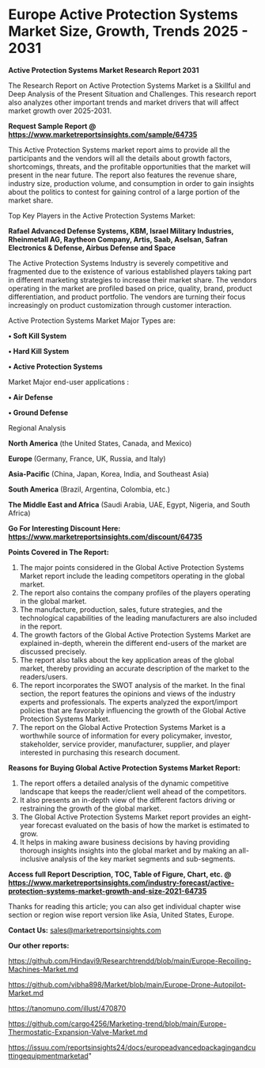 # Europe Active Protection Systems Market Size, Growth, Trends 2025 - 2031

<strong>Active Protection Systems Market Research Report 2031</strong>

The Research Report on Active Protection Systems Market is a Skillful and Deep Analysis of the Present Situation and Challenges. This research report also analyzes other important trends and market drivers that will affect market growth over 2025-2031.

<strong>Request Sample Report @ <a href=https://www.marketreportsinsights.com/sample/64735>https://www.marketreportsinsights.com/sample/64735</a></strong>

This Active Protection Systems market report aims to provide all the participants and the vendors will all the details about growth factors, shortcomings, threats, and the profitable opportunities that the market will present in the near future. The report also features the revenue share, industry size, production volume, and consumption in order to gain insights about the politics to contest for gaining control of a large portion of the market share.

Top Key Players in the Active Protection Systems Market:

<strong>Rafael Advanced Defense Systems, KBM, Israel Military Industries, Rheinmetall AG, Raytheon Company, Artis, Saab, Aselsan, Safran Electronics & Defense, Airbus Defense and Space</strong>

The Active Protection Systems Industry is severely competitive and fragmented due to the existence of various established players taking part in different marketing strategies to increase their market share. The vendors operating in the market are profiled based on price, quality, brand, product differentiation, and product portfolio. The vendors are turning their focus increasingly on product customization through customer interaction.

Active Protection Systems Market Major Types are:

<strong>• Soft Kill System

• Hard Kill System

• Active Protection Systems</strong>

Market Major end-user applications :

<strong>• Air Defense

• Ground Defense</strong>

Regional Analysis

</u><strong><b>North America</b></strong> (the United States, Canada, and Mexico)

<strong><b>Europe </b></strong>(Germany, France, UK, Russia, and Italy)

<strong><b>Asia-Pacific</b></strong> (China, Japan, Korea, India, and Southeast Asia)

<strong><b>South America</b></strong> (Brazil, Argentina, Colombia, etc.)

<strong><b>The Middle East and Africa</b></strong> (Saudi Arabia, UAE, Egypt, Nigeria, and South Africa)

<strong>Go For Interesting Discount Here: <a href=https://www.marketreportsinsights.com/discount/64735>https://www.marketreportsinsights.com/discount/64735</a></strong>

<strong>Points Covered in The Report:</strong>
<ol>
  <li>The major points considered in the Global Active Protection Systems Market report include the leading competitors operating in the global market.</li>
  <li>The report also contains the company profiles of the players operating in the global market.</li>
  <li>The manufacture, production, sales, future strategies, and the technological capabilities of the leading manufacturers are also included in the report.</li>
  <li>The growth factors of the Global Active Protection Systems Market are explained in-depth, wherein the different end-users of the market are discussed precisely.</li>
  <li>The report also talks about the key application areas of the global market, thereby providing an accurate description of the market to the readers/users.</li>
  <li>The report incorporates the SWOT analysis of the market. In the final section, the report features the opinions and views of the industry experts and professionals. The experts analyzed the export/import policies that are favorably influencing the growth of the Global Active Protection Systems Market.</li>
  <li>The report on the Global Active Protection Systems Market is a worthwhile source of information for every policymaker, investor, stakeholder, service provider, manufacturer, supplier, and player interested in purchasing this research document.</li>
</ol>
<strong>Reasons for Buying Global Active Protection Systems Market Report:</strong>

<ol>
  <li>The report offers a detailed analysis of the dynamic competitive landscape that keeps the reader/client well ahead of the competitors.</li>
  <li>It also presents an in-depth view of the different factors driving or restraining the growth of the global market.</li>
  <li>The Global Active Protection Systems Market report provides an eight-year forecast evaluated on the basis of how the market is estimated to grow.</li>
  <li>It helps in making aware business decisions by having providing thorough insights insights into the global market and by making an all-inclusive analysis of the key market segments and sub-segments.</li>
</ol>
<strong>Access full Report Description, TOC, Table of Figure, Chart, etc. @ <a href=https://www.marketreportsinsights.com/industry-forecast/active-protection-systems-market-growth-and-size-2021-64735>https://www.marketreportsinsights.com/industry-forecast/active-protection-systems-market-growth-and-size-2021-64735</a></strong>


Thanks for reading this article; you can also get individual chapter wise section or region wise report version like Asia, United States, Europe.

<strong>Contact Us:</strong>
sales@marketreportsinsights.com

<strong>Our other reports:</strong>

<a href=https://github.com/Hindavi9/Researchtrendd/blob/main/Europe-Recoiling-Machines-Market.md>https://github.com/Hindavi9/Researchtrendd/blob/main/Europe-Recoiling-Machines-Market.md</a>

<a href=https://github.com/vibha898/Market/blob/main/Europe-Drone-Autopilot-Market.md>https://github.com/vibha898/Market/blob/main/Europe-Drone-Autopilot-Market.md</a>

<a href=https://tanomuno.com/illust/470870>https://tanomuno.com/illust/470870</a>

<a href=https://github.com/cargo4256/Marketing-trend/blob/main/Europe-Thermostatic-Expansion-Valve-Market.md>https://github.com/cargo4256/Marketing-trend/blob/main/Europe-Thermostatic-Expansion-Valve-Market.md</a>

<a href=https://issuu.com/reportsinsights24/docs/europeadvancedpackagingandcuttingequipmentmarketad>https://issuu.com/reportsinsights24/docs/europeadvancedpackagingandcuttingequipmentmarketad</a>"
